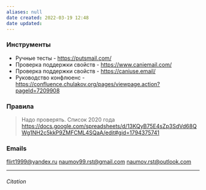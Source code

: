 ```yaml
---
aliases: null
date created: 2022-03-19 12:48
date updated:
---
```

### Инструменты

- Ручные тесты - <https://putsmail.com/>
- Проверка поддержки свойств - <https://www.caniemail.com/>
- Проверка поддержки свойств - <https://caniuse.email/>
- Руководство конфлюенс - <https://confluence.chulakov.org/pages/viewpage.action?pageId=7209908>

### Правила

> Надо проверять. Список 2020 года
https://docs.google.com/spreadsheets/d/13KQyB75E4sZp3SdVd68QWg1NH2c5kkP9ZMFCML4SQaA/edit#gid=1794375741

### Emails

flirt1999@yandex.ru 
naumov99.rst@gmail.com
naumov.rst@outlook.com



---

###### Citation

